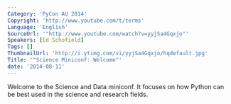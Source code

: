 ```yaml
---
Category: 'PyCon AU 2014'
Copyright: 'http://www.youtube.com/t/terms'
Language: 'English'
SourceUrl: '"http://www.youtube.com/watch?v=yyjSa4Gqxjo"'
Speakers: [Ed Schofield]
Tags: []
ThumbnailUrl: 'http://i.ytimg.com/vi/yyjSa4Gqxjo/hqdefault.jpg'
Title: '"Science Miniconf: Welcome"'
date: '2014-08-11'
---
```

Welcome to the Science and Data miniconf. It focuses on how Python can be best used in the science and research fields.